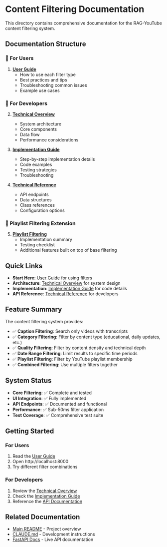 # Content Filtering Documentation

This directory contains comprehensive documentation for the RAG-YouTube content filtering system.

## Documentation Structure

### 📘 For Users

1. **[User Guide](user-guide.md)**
   - How to use each filter type
   - Best practices and tips
   - Troubleshooting common issues
   - Example use cases

### 🔧 For Developers

2. **[Technical Overview](overview.md)**
   - System architecture
   - Core components
   - Data flow
   - Performance considerations

3. **[Implementation Guide](implementation-guide.md)**
   - Step-by-step implementation details
   - Code examples
   - Testing strategies
   - Troubleshooting

4. **[Technical Reference](technical-reference.md)**
   - API endpoints
   - Data structures
   - Class references
   - Configuration options

### 🎯 Playlist Filtering Extension

5. **[Playlist Filtering](../playlist-filtering/)**
   - Implementation summary
   - Testing checklist
   - Additional features built on top of base filtering

## Quick Links

- **Start Here**: [User Guide](user-guide.md) for using filters
- **Architecture**: [Technical Overview](overview.md) for system design
- **Implementation**: [Implementation Guide](implementation-guide.md) for code details
- **API Reference**: [Technical Reference](technical-reference.md) for developers

## Feature Summary

The content filtering system provides:

- ✅ **Caption Filtering**: Search only videos with transcripts
- ✅ **Category Filtering**: Filter by content type (educational, daily updates, etc.)
- ✅ **Quality Filtering**: Filter by content density and technical depth
- ✅ **Date Range Filtering**: Limit results to specific time periods
- ✅ **Playlist Filtering**: Filter by YouTube playlist membership
- ✅ **Combined Filtering**: Use multiple filters together

## System Status

- **Core Filtering**: ✅ Complete and tested
- **UI Integration**: ✅ Fully implemented
- **API Endpoints**: ✅ Documented and functional
- **Performance**: ✅ Sub-50ms filter application
- **Test Coverage**: ✅ Comprehensive test suite

## Getting Started

### For Users
1. Read the [User Guide](user-guide.md)
2. Open http://localhost:8000
3. Try different filter combinations

### For Developers
1. Review the [Technical Overview](overview.md)
2. Check the [Implementation Guide](implementation-guide.md)
3. Reference the [API Documentation](technical-reference.md)

## Related Documentation

- [Main README](../../README.md) - Project overview
- [CLAUDE.md](../../CLAUDE.md) - Development instructions
- [FastAPI Docs](http://localhost:8000/docs) - Live API documentation